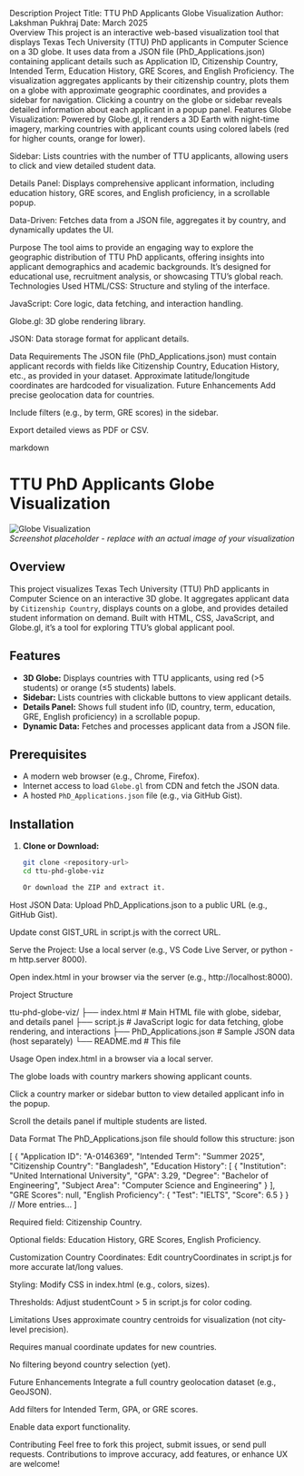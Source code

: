 Description
Project Title: TTU PhD Applicants Globe Visualization
Author: Lakshman Pukhraj
Date: March 2025  
Overview
This project is an interactive web-based visualization tool that displays Texas Tech University (TTU) PhD applicants in Computer Science on a 3D globe. It uses data from a JSON file (PhD_Applications.json) containing applicant details such as Application ID, Citizenship Country, Intended Term, Education History, GRE Scores, and English Proficiency. The visualization aggregates applicants by their citizenship country, plots them on a globe with approximate geographic coordinates, and provides a sidebar for navigation. Clicking a country on the globe or sidebar reveals detailed information about each applicant in a popup panel.
Features
Globe Visualization: Powered by Globe.gl, it renders a 3D Earth with night-time imagery, marking countries with applicant counts using colored labels (red for higher counts, orange for lower).

Sidebar: Lists countries with the number of TTU applicants, allowing users to click and view detailed student data.

Details Panel: Displays comprehensive applicant information, including education history, GRE scores, and English proficiency, in a scrollable popup.

Data-Driven: Fetches data from a JSON file, aggregates it by country, and dynamically updates the UI.

Purpose
The tool aims to provide an engaging way to explore the geographic distribution of TTU PhD applicants, offering insights into applicant demographics and academic backgrounds. It’s designed for educational use, recruitment analysis, or showcasing TTU’s global reach.
Technologies Used
HTML/CSS: Structure and styling of the interface.

JavaScript: Core logic, data fetching, and interaction handling.

Globe.gl: 3D globe rendering library.

JSON: Data storage format for applicant details.

Data Requirements
The JSON file (PhD_Applications.json) must contain applicant records with fields like Citizenship Country, Education History, etc., as provided in your dataset. Approximate latitude/longitude coordinates are hardcoded for visualization.
Future Enhancements
Add precise geolocation data for countries.

Include filters (e.g., by term, GRE scores) in the sidebar.

Export detailed views as PDF or CSV.


markdown

# TTU PhD Applicants Globe Visualization

![Globe Visualization](https://via.placeholder.com/600x300.png?text=TTU+Globe+Viz+Screenshot)  
*Screenshot placeholder - replace with an actual image of your visualization*

## Overview
This project visualizes Texas Tech University (TTU) PhD applicants in Computer Science on an interactive 3D globe. It aggregates applicant data by `Citizenship Country`, displays counts on a globe, and provides detailed student information on demand. Built with HTML, CSS, JavaScript, and Globe.gl, it’s a tool for exploring TTU’s global applicant pool.

## Features
- **3D Globe:** Displays countries with TTU applicants, using red (>5 students) or orange (≤5 students) labels.
- **Sidebar:** Lists countries with clickable buttons to view applicant details.
- **Details Panel:** Shows full student info (ID, country, term, education, GRE, English proficiency) in a scrollable popup.
- **Dynamic Data:** Fetches and processes applicant data from a JSON file.

## Prerequisites
- A modern web browser (e.g., Chrome, Firefox).
- Internet access to load `Globe.gl` from CDN and fetch the JSON data.
- A hosted `PhD_Applications.json` file (e.g., via GitHub Gist).

## Installation
1. **Clone or Download:**
   ```bash
   git clone <repository-url>
   cd ttu-phd-globe-viz

   Or download the ZIP and extract it.
Host JSON Data:
Upload PhD_Applications.json to a public URL (e.g., GitHub Gist).

Update const GIST_URL in script.js with the correct URL.

Serve the Project:
Use a local server (e.g., VS Code Live Server, or python -m http.server 8000).

Open index.html in your browser via the server (e.g., http://localhost:8000).

Project Structure

ttu-phd-globe-viz/
├── index.html       # Main HTML file with globe, sidebar, and details panel
├── script.js        # JavaScript logic for data fetching, globe rendering, and interactions
├── PhD_Applications.json  # Sample JSON data (host separately)
└── README.md        # This file

Usage
Open index.html in a browser via a local server.

The globe loads with country markers showing applicant counts.

Click a country marker or sidebar button to view detailed applicant info in the popup.

Scroll the details panel if multiple students are listed.

Data Format
The PhD_Applications.json file should follow this structure:
json

[
  {
    "Application ID": "A-0146369",
    "Intended Term": "Summer 2025",
    "Citizenship Country": "Bangladesh",
    "Education History": [
      {
        "Institution": "United International University",
        "GPA": 3.29,
        "Degree": "Bachelor of Engineering",
        "Subject Area": "Computer Science and Engineering"
      }
    ],
    "GRE Scores": null,
    "English Proficiency": { "Test": "IELTS", "Score": 6.5 }
  }
  // More entries...
]

Required field: Citizenship Country.

Optional fields: Education History, GRE Scores, English Proficiency.

Customization
Country Coordinates: Edit countryCoordinates in script.js for more accurate lat/long values.

Styling: Modify CSS in index.html (e.g., colors, sizes).

Thresholds: Adjust studentCount > 5 in script.js for color coding.

Limitations
Uses approximate country centroids for visualization (not city-level precision).

Requires manual coordinate updates for new countries.

No filtering beyond country selection (yet).

Future Enhancements
Integrate a full country geolocation dataset (e.g., GeoJSON).

Add filters for Intended Term, GPA, or GRE scores.

Enable data export functionality.

Contributing
Feel free to fork this project, submit issues, or send pull requests. Contributions to improve accuracy, add features, or enhance UX are welcome!

